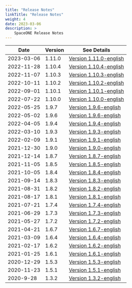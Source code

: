 ```yaml
---
title: "Release Notes"
linkTitle: "Release Notes"
weight: 4
date: 2023-03-06
description: >
    SpaceONE Release Notes
---
```



| Date       | Version | See Details                                            |
|------------|---------|--------------------------------------------------------|
| 2023-03-06 | 1.11.0  | [Version 1.11.0-english](./release_note_list/v1.11.0/) |
| 2022-11-28 | 1.10.4  | [Version 1.10.4-english](./release_note_list/v1.10.4/) |
| 2022-11-07 | 1.10.3  | [Version 1.10.3-english](./release_note_list/v1.10.3/) |
| 2022-10-11 | 1.10.2  | [Version 1.10.2-english](./release_note_list/v1.10.2/) |
| 2022-09-01 | 1.10.1  | [Version 1.10.1-english](./release_note_list/v1.10.1/) |
| 2022-07-22 | 1.10.0  | [Version 1.10.0-english](./release_note_list/v1.10.0/) |
| 2022-05-25 | 1.9.7   | [Version 1.9.6-english](./release_note_list/v1.9.7/)   |
| 2022-05-02 | 1.9.6   | [Version 1.9.6-english](./release_note_list/v1.9.6/)   |
| 2022-04-05 | 1.9.4   | [Version 1.9.4-english](./release_note_list/v1.9.4/)   |
| 2022-03-10 | 1.9.3   | [Version 1.9.3-english](./release_note_list/v1.9.3/)   |
| 2022-02-09 | 1.9.1   | [Version 1.9.1-english](./release_note_list/v1.9.1/)   |
| 2021-12-30 | 1.9.0   | [Version 1.9.0-english](./release_note_list/v1.9.0/)   |
| 2021-12-14 | 1.8.7   | [Version 1.8.7-english](./release_note_list/v1.8.7/)   |
| 2021-11-05 | 1.8.5   | [Version 1.8.5-english](./release_note_list/v1.8.5/)   |
| 2021-10-05 | 1.8.4   | [Version 1.8.4-english](./release_note_list/v1.8.4/)   |
| 2021-09-14 | 1.8.3   | [Version 1.8.3-english](./release_note_list/v1.8.3/)   |
| 2021-08-31 | 1.8.2   | [Version 1.8.2-english](./release_note_list/v1.8.2/)   |
| 2021-08-17 | 1.8.1   | [Version 1.8.1-english](./release_note_list/v1.8.1/)   |
| 2021-07-21 | 1.7.4   | [Version 1.7.4-english](./release_note_list/v1.7.4/)   |
| 2021-06-29 | 1.7.3   | [Version 1.7.3-english](./release_note_list/v1.7.3/)   |
| 2021-05-27 | 1.7.2   | [Version 1.7.2-english](./release_note_list/v1.7.2/)   |
| 2021-04-21 | 1.6.7   | [Version 1.6.7-english](./release_note_list/v1.6.7/)   |
| 2021-03-09 | 1.6.4   | [Version 1.6.4-english](./release_note_list/v1.6.4/)   |
| 2021-02-17 | 1.6.2   | [Version 1.6.2-english](./release_note_list/v1.6.2/)   |
| 2021-01-25 | 1.6.1   | [Version 1.6.1-english](./release_note_list/v1.6.1/)   |
| 2020-12-29 | 1.5.3   | [Version 1.5.3-english](./release_note_list/v1.5.3/)   |
| 2020-11-23 | 1.5.1   | [Version 1.5.1-english](./release_note_list/v1.5.1/)   |
| 2020-9-28  | 1.3.2   | [Version 1.3.2-english](./release_note_list/v1.3.2/)   |



